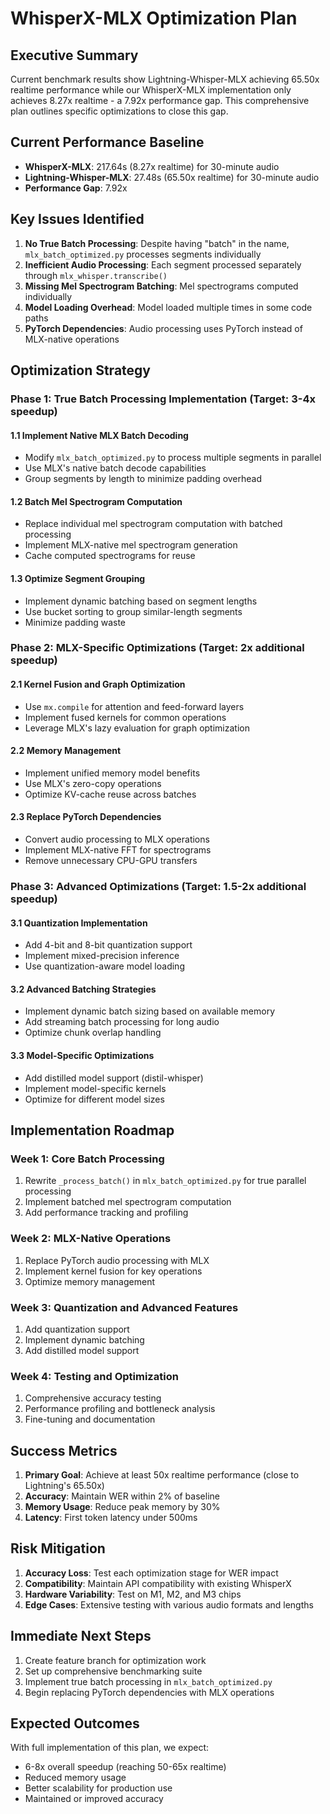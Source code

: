 # WhisperX-MLX Optimization Plan

## Executive Summary

Current benchmark results show Lightning-Whisper-MLX achieving 65.50x realtime performance while our WhisperX-MLX implementation only achieves 8.27x realtime - a 7.92x performance gap. This comprehensive plan outlines specific optimizations to close this gap.

## Current Performance Baseline

- **WhisperX-MLX**: 217.64s (8.27x realtime) for 30-minute audio
- **Lightning-Whisper-MLX**: 27.48s (65.50x realtime) for 30-minute audio
- **Performance Gap**: 7.92x

## Key Issues Identified

1. **No True Batch Processing**: Despite having "batch" in the name, `mlx_batch_optimized.py` processes segments individually
2. **Inefficient Audio Processing**: Each segment processed separately through `mlx_whisper.transcribe()`
3. **Missing Mel Spectrogram Batching**: Mel spectrograms computed individually
4. **Model Loading Overhead**: Model loaded multiple times in some code paths
5. **PyTorch Dependencies**: Audio processing uses PyTorch instead of MLX-native operations

## Optimization Strategy

### Phase 1: True Batch Processing Implementation (Target: 3-4x speedup)

#### 1.1 Implement Native MLX Batch Decoding
- Modify `mlx_batch_optimized.py` to process multiple segments in parallel
- Use MLX's native batch decode capabilities
- Group segments by length to minimize padding overhead

#### 1.2 Batch Mel Spectrogram Computation
- Replace individual mel spectrogram computation with batched processing
- Implement MLX-native mel spectrogram generation
- Cache computed spectrograms for reuse

#### 1.3 Optimize Segment Grouping
- Implement dynamic batching based on segment lengths
- Use bucket sorting to group similar-length segments
- Minimize padding waste

### Phase 2: MLX-Specific Optimizations (Target: 2x additional speedup)

#### 2.1 Kernel Fusion and Graph Optimization
- Use `mx.compile` for attention and feed-forward layers
- Implement fused kernels for common operations
- Leverage MLX's lazy evaluation for graph optimization

#### 2.2 Memory Management
- Implement unified memory model benefits
- Use MLX's zero-copy operations
- Optimize KV-cache reuse across batches

#### 2.3 Replace PyTorch Dependencies
- Convert audio processing to MLX operations
- Implement MLX-native FFT for spectrograms
- Remove unnecessary CPU-GPU transfers

### Phase 3: Advanced Optimizations (Target: 1.5-2x additional speedup)

#### 3.1 Quantization Implementation
- Add 4-bit and 8-bit quantization support
- Implement mixed-precision inference
- Use quantization-aware model loading

#### 3.2 Advanced Batching Strategies
- Implement dynamic batch sizing based on available memory
- Add streaming batch processing for long audio
- Optimize chunk overlap handling

#### 3.3 Model-Specific Optimizations
- Add distilled model support (distil-whisper)
- Implement model-specific kernels
- Optimize for different model sizes

## Implementation Roadmap

### Week 1: Core Batch Processing
1. Rewrite `_process_batch()` in `mlx_batch_optimized.py` for true parallel processing
2. Implement batched mel spectrogram computation
3. Add performance tracking and profiling

### Week 2: MLX-Native Operations
1. Replace PyTorch audio processing with MLX
2. Implement kernel fusion for key operations
3. Optimize memory management

### Week 3: Quantization and Advanced Features
1. Add quantization support
2. Implement dynamic batching
3. Add distilled model support

### Week 4: Testing and Optimization
1. Comprehensive accuracy testing
2. Performance profiling and bottleneck analysis
3. Fine-tuning and documentation

## Success Metrics

1. **Primary Goal**: Achieve at least 50x realtime performance (close to Lightning's 65.50x)
2. **Accuracy**: Maintain WER within 2% of baseline
3. **Memory Usage**: Reduce peak memory by 30%
4. **Latency**: First token latency under 500ms

## Risk Mitigation

1. **Accuracy Loss**: Test each optimization stage for WER impact
2. **Compatibility**: Maintain API compatibility with existing WhisperX
3. **Hardware Variability**: Test on M1, M2, and M3 chips
4. **Edge Cases**: Extensive testing with various audio formats and lengths

## Immediate Next Steps

1. Create feature branch for optimization work
2. Set up comprehensive benchmarking suite
3. Implement true batch processing in `mlx_batch_optimized.py`
4. Begin replacing PyTorch dependencies with MLX operations

## Expected Outcomes

With full implementation of this plan, we expect:
- 6-8x overall speedup (reaching 50-65x realtime)
- Reduced memory usage
- Better scalability for production use
- Maintained or improved accuracy